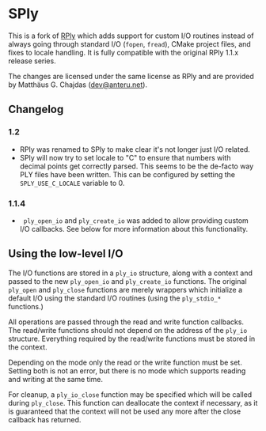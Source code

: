 SPly
====

This is a fork of [RPly](http://w3.impa.br/~diego/software/rply/) which adds support for custom I/O routines instead of always going through standard I/O (`fopen`, `fread`), CMake project files, and fixes to locale handling. It is fully compatible with the original RPly 1.1.x release series.

The changes are licensed under the same license as RPly and are provided by Matthäus G. Chajdas (<dev@anteru.net>).

Changelog
---------

### 1.2

* RPly was renamed to SPly to make clear it's not longer just I/O related.
* SPly will now try to set locale to "C" to ensure that numbers with decimal points get correctly parsed. This seems to be the de-facto way PLY files have been written. This can be configured by setting the `SPLY_USE_C_LOCALE` variable to 0.

### 1.1.4

* ` ply_open_io` and `ply_create_io` was added to allow providing custom I/O callbacks. See below for more information about this functionality.

Using the low-level I/O
-----------------------

The I/O functions are stored in a `ply_io` structure, along with a context and passed to the new `ply_open_io` and `ply_create_io` functions. The original `ply_open` and `ply_close` functions are merely wrappers which initialize a default I/O using the standard I/O routines (using the `ply_stdio_*` functions.)

All operations are passed through the read and write function callbacks. The read/write functions should not depend on the address of the `ply_io` structure. Everything required by the read/write functions must be stored in the context.

Depending on the mode only the read or the write function must be set. Setting both is not an error, but there is no mode which supports reading and writing at the same time.

For cleanup, a `ply_io_close` function may be specified which will be called during `ply_close`. This function can deallocate the context if necessary, as it is guaranteed that the context will not be used any more after the close callback has returned.
